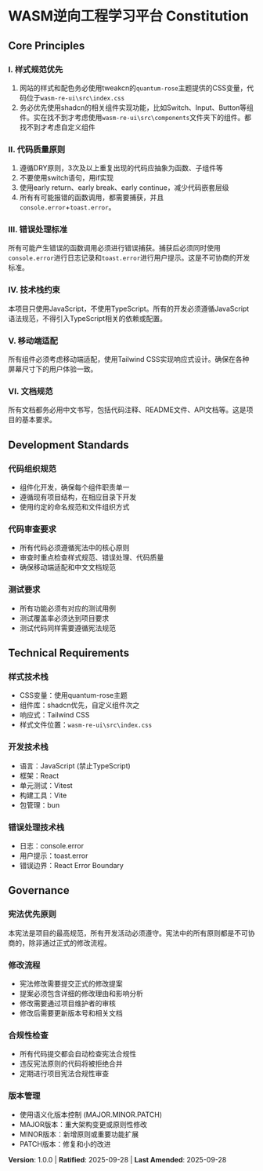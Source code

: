 <!-- Sync Impact Report -->
<!-- Version change: N/A → 1.0.0 -->
<!-- Modified principles: N/A (initial constitution) -->
<!-- Added sections: Core Principles, Development Standards, Technical Requirements, Governance -->
<!-- Removed sections: N/A -->
<!-- Templates requiring updates: ✅ All templates are new -->
<!-- Follow-up TODOs: N/A -->

# WASM逆向工程学习平台 Constitution

## Core Principles

### I. 样式规范优先

1. 网站的样式和配色务必使用tweakcn的`quantum-rose`主题提供的CSS变量，代码位于`wasm-re-ui\src\index.css`
2. 务必优先使用shadcn的相关组件实现功能，比如Switch、Input、Button等组件。实在找不到才考虑使用`wasm-re-ui\src\components`文件夹下的组件。都找不到才考虑自定义组件

### II. 代码质量原则

1. 遵循DRY原则，3次及以上重复出现的代码应抽象为函数、子组件等
2. 不要使用switch语句，用if实现
3. 使用early return、early break、early continue，减少代码嵌套层级
4. 所有有可能报错的函数调用，都需要捕获，并且`console.error`+`toast.error`。

### III. 错误处理标准
所有可能产生错误的函数调用必须进行错误捕获。捕获后必须同时使用`console.error`进行日志记录和`toast.error`进行用户提示。这是不可协商的开发标准。

### IV. 技术栈约束
本项目只使用JavaScript，不使用TypeScript。所有的开发必须遵循JavaScript语法规范，不得引入TypeScript相关的依赖或配置。

### V. 移动端适配
所有组件必须考虑移动端适配，使用Tailwind CSS实现响应式设计。确保在各种屏幕尺寸下的用户体验一致。

### VI. 文档规范
所有文档都务必用中文书写，包括代码注释、README文件、API文档等。这是项目的基本要求。

## Development Standards

### 代码组织规范
- 组件化开发，确保每个组件职责单一
- 遵循现有项目结构，在相应目录下开发
- 使用约定的命名规范和文件组织方式

### 代码审查要求
- 所有代码必须遵循宪法中的核心原则
- 审查时重点检查样式规范、错误处理、代码质量
- 确保移动端适配和中文文档规范

### 测试要求
- 所有功能必须有对应的测试用例
- 测试覆盖率必须达到项目要求
- 测试代码同样需要遵循宪法规范

## Technical Requirements

### 样式技术栈
- CSS变量：使用quantum-rose主题
- 组件库：shadcn优先，自定义组件次之
- 响应式：Tailwind CSS
- 样式文件位置：`wasm-re-ui\src\index.css`

### 开发技术栈
- 语言：JavaScript (禁止TypeScript)
- 框架：React
- 单元测试：Vitest
- 构建工具：Vite
- 包管理：bun

### 错误处理技术栈
- 日志：console.error
- 用户提示：toast.error
- 错误边界：React Error Boundary

## Governance

### 宪法优先原则
本宪法是项目的最高规范，所有开发活动必须遵守。宪法中的所有原则都是不可协商的，除非通过正式的修改流程。

### 修改流程
- 宪法修改需要提交正式的修改提案
- 提案必须包含详细的修改理由和影响分析
- 修改需要通过项目维护者的审核
- 修改后需要更新版本号和相关文档

### 合规性检查
- 所有代码提交都会自动检查宪法合规性
- 违反宪法原则的代码将被拒绝合并
- 定期进行项目宪法合规性审查

### 版本管理
- 使用语义化版本控制 (MAJOR.MINOR.PATCH)
- MAJOR版本：重大架构变更或原则性修改
- MINOR版本：新增原则或重要功能扩展
- PATCH版本：修复和小的改进

**Version**: 1.0.0 | **Ratified**: 2025-09-28 | **Last Amended**: 2025-09-28
